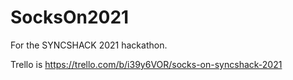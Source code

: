 # SocksOn2021
For the SYNCSHACK 2021 hackathon.

Trello is https://trello.com/b/i39y6VOR/socks-on-syncshack-2021
